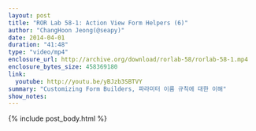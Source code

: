 ```yaml
---
layout: post
title: "ROR Lab 58-1: Action View Form Helpers (6)"
author: "ChangHoon Jeong(@seapy)"
date: 2014-04-01
duration: "41:48"
type: "video/mp4"
enclosure_url: http://archive.org/download/rorlab-58/rorlab-58-1.mp4
enclosure_bytes_size: 458369180
link:
  youtube: http://youtu.be/yBJzb3SBTVY
summary: "Customizing Form Builders, 파라미터 이름 규칙에 대한 이해"
show_notes:
---
```


{% include post_body.html %}
